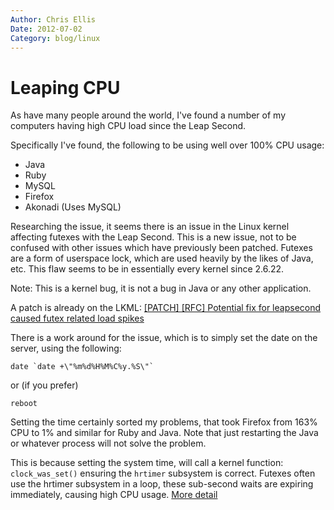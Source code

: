 ```yaml
---
Author: Chris Ellis
Date: 2012-07-02
Category: blog/linux
---
```

# Leaping CPU

As have many people around the world, I've found a number of my computers having 
high CPU load since the Leap Second.

Specifically I've found, the following to be using well over 100% CPU usage:

<ul>
    <li>Java</li>
    <li>Ruby</li>
    <li>MySQL</li>
    <li>Firefox</li>
    <li>Akonadi (Uses MySQL)</li>
</ul>

Researching the issue, it seems there is an issue in the Linux kernel affecting 
futexes with the Leap Second.  This is a new issue, not to be confused with 
other issues which have previously been patched.  Futexes are a form of 
userspace lock, which are used heavily by the likes of Java, etc.  This flaw 
seems to be in essentially every kernel since 2.6.22.

Note: This is a kernel bug, it is not a bug in Java or any other application.

A patch is already on the LKML: [\[PATCH\] \[RFC\] Potential fix for leapsecond caused futex related load spikes](https://lkml.org/lkml/2012/7/1/27)

There is a work around for the issue, which is to simply set the date on the 
server, using the following:

    date `date +\"%m%d%H%M%C%y.%S\"`

or (if you prefer)

    reboot

Setting the time certainly sorted my problems, that took Firefox from 163% CPU 
to 1% and similar for Ruby and Java.  Note that just restarting the Java or 
whatever process will not solve the problem.

This is because setting the system time, will call a kernel function: 
`clock_was_set()` ensuring the `hrtimer` subsystem is correct.  Futexes often use 
the hrtimer subsystem in a loop, these sub-second waits are expiring 
immediately, causing high CPU usage. [More detail](https://lkml.org/lkml/2012/7/1/203)
